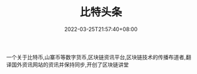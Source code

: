 ﻿---
weight: 
title: "比特头条"
description: "一个关于比特币,山寨币等数字货币,区块链资讯平台,区块链技术的传播布道者,翻译国外资讯网站的资讯并保持同步,开创了区块链讲堂"
date: 2022-03-25T21:57:40+08:00
lastmod: 2022-03-25T16:45:40+08:00
draft: false
authors: ["Metabd"]
featuredImage: "bitetoutiao.png"
link: ""
tags: ["元宇宙资讯","比特头条"]
categories: ["navigation"]
navigation: ["元宇宙资讯"]
lightgallery: true
toc: true
pinned: false
recommend: false
recommend1: false
---
一个关于比特币,山寨币等数字货币,区块链资讯平台,区块链技术的传播布道者,翻译国外资讯网站的资讯并保持同步,开创了区块链讲堂
